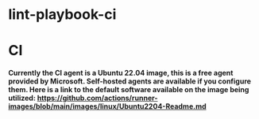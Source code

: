 # lint-playbook-ci

# CI

#### Currently the CI agent is a Ubuntu 22.04 image, this is a free agent provided by Microsoft.  Self-hosted agents are available if you configure them.  Here is a link to the default software available on the image being utilized: https://github.com/actions/runner-images/blob/main/images/linux/Ubuntu2204-Readme.md